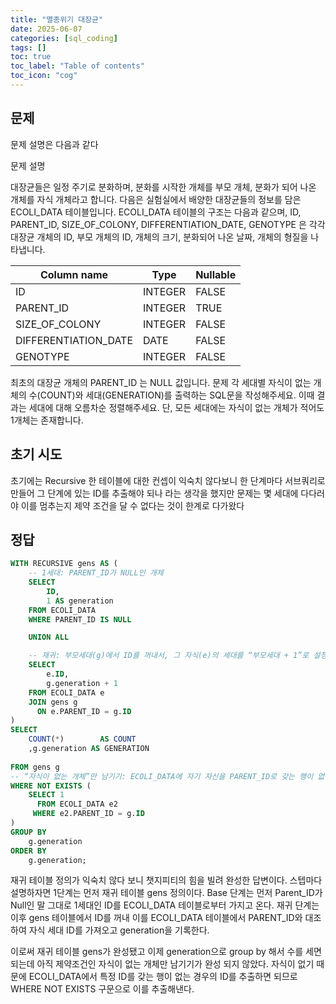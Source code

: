 ```yaml
---
title: "멸종위기 대장균"
date: 2025-06-07
categories: [sql_coding]
tags: []
toc: true
toc_label: "Table of contents"
toc_icon: "cog"
---
```


## 문제

문제 설명은 다음과 같다

문제 설명

대장균들은 일정 주기로 분화하며, 분화를 시작한 개체를 부모 개체, 분화가 되어 나온 개체를 자식 개체라고 합니다.
다음은 실험실에서 배양한 대장균들의 정보를 담은 ECOLI_DATA 테이블입니다. ECOLI_DATA 테이블의 구조는 다음과 같으며, ID, PARENT_ID, SIZE_OF_COLONY, DIFFERENTIATION_DATE, GENOTYPE 은 각각 대장균 개체의 ID, 부모 개체의 ID, 개체의 크기, 분화되어 나온 날짜, 개체의 형질을 나타냅니다.

| Column name          | Type    | Nullable |
|----------------------|---------|----------|
| ID                   | INTEGER | FALSE    |
| PARENT_ID            | INTEGER | TRUE     |
| SIZE_OF_COLONY       | INTEGER | FALSE    |
| DIFFERENTIATION_DATE | DATE    | FALSE    |
| GENOTYPE             | INTEGER | FALSE    |

최초의 대장균 개체의 PARENT_ID 는 NULL 값입니다.
문제
각 세대별 자식이 없는 개체의 수(COUNT)와 세대(GENERATION)를 출력하는 SQL문을 작성해주세요. 이때 결과는 세대에 대해 오름차순 정렬해주세요. 단, 모든 세대에는 자식이 없는 개체가 적어도 1개체는 존재합니다.

## 초기 시도

초기에는 Recursive 한 테이블에 대한 컨셉이 익숙치 않다보니 한 단계마다 서브쿼리로 만들어 그 단계에 있는 
ID를 추출해야 되나 라는 생각을 했지만 문제는 몇 세대에 다다러야 이를 멈추는지 제약 조건을 달 수 없다는 것이 한계로 다가왔다

## 정답

~~~sql
WITH RECURSIVE gens AS (
    -- 1세대: PARENT_ID가 NULL인 개체
    SELECT
        ID,
        1 AS generation
    FROM ECOLI_DATA
    WHERE PARENT_ID IS NULL

    UNION ALL

    -- 재귀: 부모세대(g)에서 ID를 꺼내서, 그 자식(e)의 세대를 “부모세대 + 1”로 설정
    SELECT
        e.ID,
        g.generation + 1
    FROM ECOLI_DATA e
    JOIN gens g
      ON e.PARENT_ID = g.ID
)
SELECT
    COUNT(*)        AS COUNT
    ,g.generation AS GENERATION
    
FROM gens g
-- “자식이 없는 개체”만 남기기: ECOLI_DATA에 자기 자신을 PARENT_ID로 갖는 행이 없는 경우
WHERE NOT EXISTS (
    SELECT 1
      FROM ECOLI_DATA e2
     WHERE e2.PARENT_ID = g.ID
)
GROUP BY
    g.generation
ORDER BY
    g.generation;
~~~

재귀 테이블 정의가 익숙치 않다 보니 챗지피티의 힘을 빌려 완성한 답변이다. 스텝마다 설명하자면
1단계는 먼저 재귀 테이블 gens 정의이다. Base 단계는 먼저 Parent_ID가 Null인 말 그대로
1세대인 ID를 ECOLI_DATA 테이블로부터 가지고 온다. 재귀 단계는 이후 gens 테이블에서 ID를 꺼내
이를 ECOLI_DATA 테이블에서 PARENT_ID와 대조하여 자식 세대 ID를 가져오고 generation을 기록한다.

이로써 재귀 테이블 gens가 완성됐고 이제 generation으로 group by 해서 수를 세면 되는데 아직 제약조건인
자식이 없는 개체만 남기기가 완성 되지 않았다. 자식이 없기 때문에 ECOLI_DATA에서 특정 ID를 갖는 행이 없는
경우의 ID를 추출하면 되므로 WHERE NOT EXISTS 구문으로 이를 추출해낸다.






